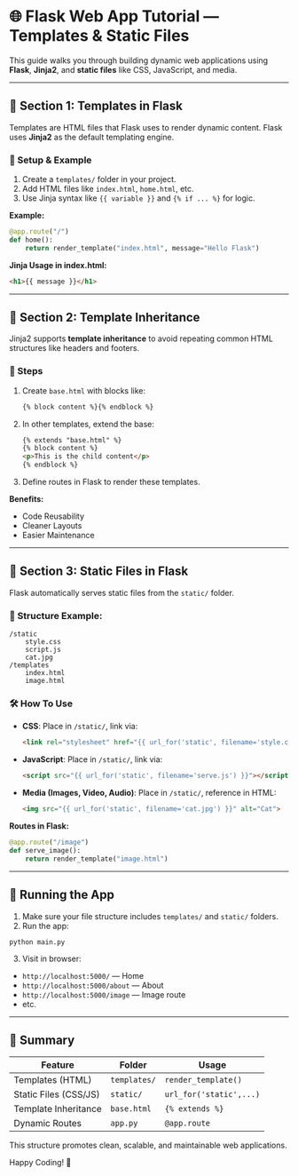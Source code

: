 
# 🌐 Flask Web App Tutorial — Templates & Static Files

This guide walks you through building dynamic web applications using **Flask**, **Jinja2**, and **static files** like CSS, JavaScript, and media.

---

## 📑 Section 1: Templates in Flask

Templates are HTML files that Flask uses to render dynamic content. Flask uses **Jinja2** as the default templating engine.

### 🔧 Setup & Example
1. Create a `templates/` folder in your project.
2. Add HTML files like `index.html`, `home.html`, etc.
3. Use Jinja syntax like `{{ variable }}` and `{% if ... %}` for logic.

**Example:**
```python
@app.route("/")
def home():
    return render_template("index.html", message="Hello Flask")
```

**Jinja Usage in index.html:**
```html
<h1>{{ message }}</h1>
```

---

## 🧱 Section 2: Template Inheritance

Jinja2 supports **template inheritance** to avoid repeating common HTML structures like headers and footers.

### 👣 Steps
1. Create `base.html` with blocks like:
   ```html
   {% block content %}{% endblock %}
   ```
2. In other templates, extend the base:
   ```html
   {% extends "base.html" %}
   {% block content %}
   <p>This is the child content</p>
   {% endblock %}
   ```
3. Define routes in Flask to render these templates.

**Benefits:**
- Code Reusability
- Cleaner Layouts
- Easier Maintenance

---

## 🎨 Section 3: Static Files in Flask

Flask automatically serves static files from the `static/` folder.

### 📁 Structure Example:
```
/static
    style.css
    script.js
    cat.jpg
/templates
    index.html
    image.html
```

### 🛠️ How To Use

- **CSS**: Place in `/static/`, link via:
  ```html
  <link rel="stylesheet" href="{{ url_for('static', filename='style.css') }}">
  ```
- **JavaScript**: Place in `/static/`, link via:
  ```html
  <script src="{{ url_for('static', filename='serve.js') }}"></script>
  ```
- **Media (Images, Video, Audio)**: Place in `/static/`, reference in HTML:
  ```html
  <img src="{{ url_for('static', filename='cat.jpg') }}" alt="Cat">
  ```

**Routes in Flask:**
```python
@app.route("/image")
def serve_image():
    return render_template("image.html")
```

---

## 🧪 Running the App

1. Make sure your file structure includes `templates/` and `static/` folders.
2. Run the app:
```
python main.py
```
3. Visit in browser:
- `http://localhost:5000/` — Home
- `http://localhost:5000/about` — About
- `http://localhost:5000/image` — Image route
- etc.

---

## 📝 Summary

| Feature              | Folder       | Usage                   |
|----------------------|--------------|--------------------------|
| Templates (HTML)     | `templates/` | `render_template()`     |
| Static Files (CSS/JS)| `static/`    | `url_for('static',...)` |
| Template Inheritance | `base.html`  | `{% extends %}`          |
| Dynamic Routes       | `app.py`     | `@app.route`            |

This structure promotes clean, scalable, and maintainable web applications.

Happy Coding! 🚀

